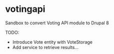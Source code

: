 votingapi
=========
Sandbox to convert Voting API module to Drupal 8

TODO:

* Introduce Vote entity with VoteStorage
* Add service to retrieve results...
